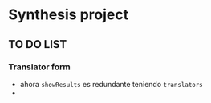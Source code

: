 # Synthesis project

## TO DO LIST 
### Translator form
- ahora `showResults` es redundante teniendo `translators`
-  

